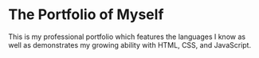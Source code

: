 # The Portfolio of Myself

This is my professional portfolio which features the languages I know as well as demonstrates my growing ability with HTML, CSS, and JavaScript.
